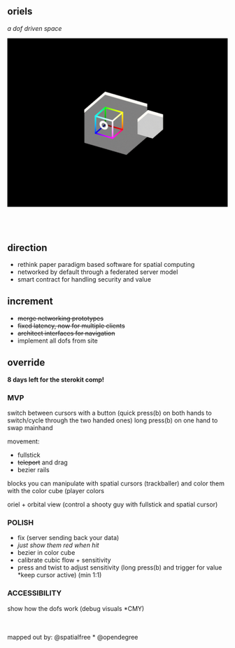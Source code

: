 ## oriels 
*a dof driven space*  

<img src='oriel.gif'>
<https://dofdev.org>

<br/>  <br/>  


## direction
- rethink paper paradigm based software for spatial computing
- networked by default through a federated server model
- smart contract for handling security and value

## increment
- ~~merge networking prototypes~~
- ~~fixed latency, now for multiple clients~~
- ~~architect interfaces for navigation~~
- implement all dofs from site

## override
**8 days left for the sterokit comp!**

### MVP
switch between cursors with a button (quick press(b) on both hands to switch/cycle through the two handed ones) long press(b) on one hand to swap mainhand

movement:
- fullstick
- ~~teleport~~ and drag
- bezier rails

blocks you can manipulate with spatial cursors (trackballer)
and color them with the color cube (player colors

oriel + orbital view (control a shooty guy with fullstick and spatial cursor)

### POLISH
- fix (server sending back your data)
- *just show them red when hit* 
- bezier in color cube
- calibrate cubic flow + sensitivity
- press and twist to adjust sensitivity (long press(b) and trigger for value *keep cursor active) (min 1:1)

### ACCESSIBILITY
show how the dofs work (debug visuals *CMY)

<br><br>
mapped out by:
@spatialfree * @opendegree